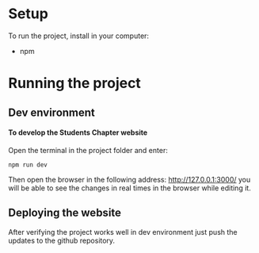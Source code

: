 # Setup
To run the project, install in your computer:
- npm

# Running the project

## Dev environment
#### To develop the Students Chapter website 

Open the terminal in the project folder and enter:
```
npm run dev
```

Then open the browser in the following address: http://127.0.0.1:3000/ you will be able to see the changes in real times in the browser while editing it.

## Deploying the website

After verifying the project works well in dev environment just push the updates to the github repository.